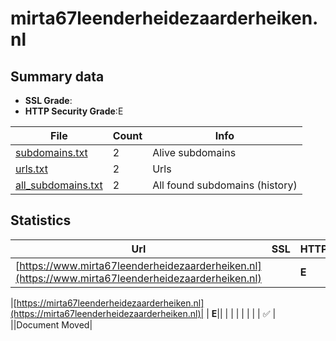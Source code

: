 

# mirta67leenderheidezaarderheiken.nl
## Summary data


 - **SSL Grade**:
 - **HTTP Security Grade**:E


| File       | Count | Info |
|------------|-------|------|
|[subdomains.txt](/data/mirta67leenderheidezaarderheiken.nl/subdomains.txt)|2|Alive subdomains|
|[urls.txt](/data/mirta67leenderheidezaarderheiken.nl/urls.txt)|2|Urls|
|[all_subdomains.txt](/data/mirta67leenderheidezaarderheiken.nl/all_subdomains.txt)|2|All found subdomains (history)|


## Statistics


| Url | SSL | HTTP | Server | Cookie | HSTS | CORS | CTO | CSP | XFO | XXP | RP |FP| Tech |Title |
|--------|-------|-------|------|------|------|------|------|------|------|------|------|------|------|------|
|[https://www.mirta67leenderheidezaarderheiken.nl](https://www.mirta67leenderheidezaarderheiken.nl)| | **E**|| | | | | | | | :white_check_mark: | ||Document Moved|


|[https://mirta67leenderheidezaarderheiken.nl](https://mirta67leenderheidezaarderheiken.nl)| | **E**|| | | | | | | | :white_check_mark: | ||Document Moved|

